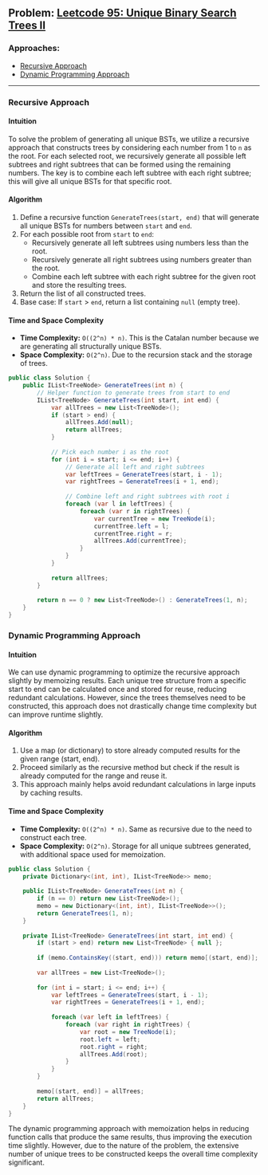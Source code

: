 ## Problem: [Leetcode 95: Unique Binary Search Trees II](https://leetcode.com/problems/unique-binary-search-trees-ii/)

### Approaches:
- [Recursive Approach](#recursive-approach)
- [Dynamic Programming Approach](#dynamic-programming-approach)

---

### Recursive Approach

#### Intuition
To solve the problem of generating all unique BSTs, we utilize a recursive approach that constructs trees by considering each number from 1 to `n` as the root. For each selected root, we recursively generate all possible left subtrees and right subtrees that can be formed using the remaining numbers. The key is to combine each left subtree with each right subtree; this will give all unique BSTs for that specific root.

#### Algorithm
1. Define a recursive function `GenerateTrees(start, end)` that will generate all unique BSTs for numbers between `start` and `end`.
2. For each possible root from `start` to `end`:
   - Recursively generate all left subtrees using numbers less than the root.
   - Recursively generate all right subtrees using numbers greater than the root.
   - Combine each left subtree with each right subtree for the given root and store the resulting trees.
3. Return the list of all constructed trees.
4. Base case: If `start` > `end`, return a list containing `null` (empty tree).

#### Time and Space Complexity
- **Time Complexity:** `O((2^n) * n)`. This is the Catalan number because we are generating all structurally unique BSTs.
- **Space Complexity:** `O(2^n)`. Due to the recursion stack and the storage of trees.

```csharp
public class Solution {
    public IList<TreeNode> GenerateTrees(int n) {
        // Helper function to generate trees from start to end
        IList<TreeNode> GenerateTrees(int start, int end) {
            var allTrees = new List<TreeNode>();
            if (start > end) {
                allTrees.Add(null);
                return allTrees;
            }
            
            // Pick each number i as the root
            for (int i = start; i <= end; i++) {
                // Generate all left and right subtrees
                var leftTrees = GenerateTrees(start, i - 1);
                var rightTrees = GenerateTrees(i + 1, end);
                
                // Combine left and right subtrees with root i
                foreach (var l in leftTrees) {
                    foreach (var r in rightTrees) {
                        var currentTree = new TreeNode(i);
                        currentTree.left = l;
                        currentTree.right = r;
                        allTrees.Add(currentTree);
                    }
                }
            }
            
            return allTrees;
        }
        
        return n == 0 ? new List<TreeNode>() : GenerateTrees(1, n);
    }
}
```

### Dynamic Programming Approach

#### Intuition
We can use dynamic programming to optimize the recursive approach slightly by memoizing results. Each unique tree structure from a specific start to end can be calculated once and stored for reuse, reducing redundant calculations. However, since the trees themselves need to be constructed, this approach does not drastically change time complexity but can improve runtime slightly.

#### Algorithm
1. Use a map (or dictionary) to store already computed results for the given range (start, end).
2. Proceed similarly as the recursive method but check if the result is already computed for the range and reuse it.
3. This approach mainly helps avoid redundant calculations in large inputs by caching results.

#### Time and Space Complexity
- **Time Complexity:** `O((2^n) * n)`. Same as recursive due to the need to construct each tree.
- **Space Complexity:** `O(2^n)`. Storage for all unique subtrees generated, with additional space used for memoization.

```csharp
public class Solution {
    private Dictionary<(int, int), IList<TreeNode>> memo;
    
    public IList<TreeNode> GenerateTrees(int n) {
        if (n == 0) return new List<TreeNode>();
        memo = new Dictionary<(int, int), IList<TreeNode>>();
        return GenerateTrees(1, n);
    }
    
    private IList<TreeNode> GenerateTrees(int start, int end) {
        if (start > end) return new List<TreeNode> { null };
        
        if (memo.ContainsKey((start, end))) return memo[(start, end)];
        
        var allTrees = new List<TreeNode>();
        
        for (int i = start; i <= end; i++) {
            var leftTrees = GenerateTrees(start, i - 1);
            var rightTrees = GenerateTrees(i + 1, end);
            
            foreach (var left in leftTrees) {
                foreach (var right in rightTrees) {
                    var root = new TreeNode(i);
                    root.left = left;
                    root.right = right;
                    allTrees.Add(root);
                }
            }
        }
        
        memo[(start, end)] = allTrees;
        return allTrees;
    }
}
```

The dynamic programming approach with memoization helps in reducing function calls that produce the same results, thus improving the execution time slightly. However, due to the nature of the problem, the extensive number of unique trees to be constructed keeps the overall time complexity significant.

